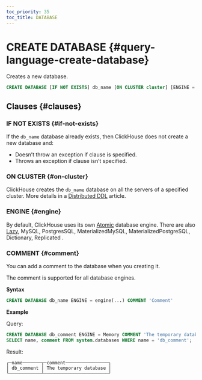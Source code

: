 ```yaml
---
toc_priority: 35
toc_title: DATABASE
---
```


# CREATE DATABASE {#query-language-create-database}

Creates a new database.

``` sql
CREATE DATABASE [IF NOT EXISTS] db_name [ON CLUSTER cluster] [ENGINE = engine(...)] [COMMENT 'Comment']
```

## Clauses {#clauses}

### IF NOT EXISTS {#if-not-exists}

If the `db_name` database already exists, then ClickHouse does not create a new database and:

-   Doesn’t throw an exception if clause is specified.
-   Throws an exception if clause isn’t specified.

### ON CLUSTER {#on-cluster}

ClickHouse creates the `db_name` database on all the servers of a specified cluster. More details in a [Distributed DDL](../../../sql-reference/distributed-ddl.md) article.

### ENGINE {#engine}

By default, ClickHouse uses its own [Atomic](../../../engines/database-engines/atomic.md) database engine. There are also [Lazy](../../../engines/database-engines/lazy.md), MySQL, PostgresSQL, MaterializedMySQL, MaterializedPostgreSQL, Dictionary, Replicated <other engines and links to the corresponding doc pages>.

### COMMENT {#comment}

You can add a comment to the database when you creating it.

The comment is supported for all database engines.

**Syntax**

``` sql
CREATE DATABASE db_name ENGINE = engine(...) COMMENT 'Comment'
```

**Example**

Query:

``` sql
CREATE DATABASE db_comment ENGINE = Memory COMMENT 'The temporary database';
SELECT name, comment FROM system.databases WHERE name = 'db_comment';
```

Result:

```text
┌─name───────┬─comment────────────────┐
│ db_comment │ The temporary database │
└────────────┴────────────────────────┘
```
